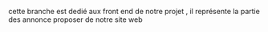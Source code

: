 cette branche est dedié aux front end de notre projet , il représente  la partie des annonce proposer de notre site web  
